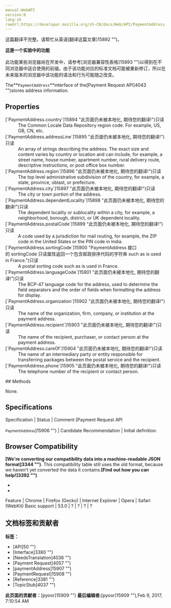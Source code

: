 ```yaml
---
manual:WebAPI
version:0
lang:zh
rawUrl:https://developer.mozilla.org/zh-CN/docs/Web/API/PaymentAddress
---
```




这篇翻译不完整。请帮忙从英语[翻译这篇文章]15892 "")。






**这是一个实验中的功能**<br></br>此功能某些浏览器尚在开发中，请参考[浏览器兼容性表格]15893 "")以得到在不同浏览器中适合使用的前缀。由于该功能对应的标准文档可能被重新修订，所以在未来版本的浏览器中该功能的语法和行为可能随之改变。




The**`PaymentAddress`**interface of the[Payment Request API]4043 "")stores address information.


## Properties<a name="Properties"></a>
<dl><dt>[`PaymentAddress.country`]15894 "此页面仍未被本地化, 期待您的翻译!")只读</dt><dd>The Common Locale Data Repository region code. For example, US, GB, CN, etc.</dd><dt>[`PaymentAddress.addressLine`]15895 "此页面仍未被本地化, 期待您的翻译!")只读</dt><dd>An array of strings describing the address. The exact size and content varies by country or location and can include, for example, a street name, house number, apartment number, rural delivery route, descriptive instructions, or post office box number.</dd><dt>[`PaymentAddress.region`]15896 "此页面仍未被本地化, 期待您的翻译!")只读</dt><dd>The top level administrative subdivision of the country, for example, a state, province, oblast, or prefecture.</dd><dt>[`PaymentAddress.city`]15897 "此页面仍未被本地化, 期待您的翻译!")只读</dt><dd>The city or town portion of the address.</dd><dt>[`PaymentAddress.dependentLocality`]15898 "此页面仍未被本地化, 期待您的翻译!")只读</dt><dd>The dependent locality or sublocality within a city, for example, a neighborhood, borough, district, or UK dependent locality.</dd><dt>[`PaymentAddress.postalCode`]15899 "此页面仍未被本地化, 期待您的翻译!")只读</dt><dd>A code used by a jurisdiction for mail routing, for example, the ZIP code in the United States or the PIN code in India.</dd><dt>[`PaymentAddress.sortingCode`]15900 "PaymentAddress 接口的 sortingCode 只读属性返回一个包含邮政排序代码的字符串 such as is used in France.")只读</dt><dd>A postal sorting code such as is used in France.</dd><dt>[`PaymentAddress.languageCode`]15901 "此页面仍未被本地化, 期待您的翻译!")只读</dt><dd>The BCP-47 language code for the address, used to determine the field separators and the order of fields when formatting the address for display.</dd><dt>[`PaymentAddress.organization`]15902 "此页面仍未被本地化, 期待您的翻译!")只读</dt><dd>The name of the organization, firm, company, or institution at the payment address.</dd><dt>[`PaymentAddress.recipient`]15903 "此页面仍未被本地化, 期待您的翻译!")只读</dt><dd>The name of the recipient, purchaser, or contact person at the payment address.</dd><dt>[`PaymentAddress.careOf`]15904 "此页面仍未被本地化, 期待您的翻译!")只读<i></i></dt><dd>The name of an intermediary party or entity responsible for transferring packages between the postal service and the recipient.</dd><dt>[`PaymentAddress.phone`]15905 "此页面仍未被本地化, 期待您的翻译!")只读</dt><dd>The telephone number of the recipient or contact person.</dd></dl>
## Methods<a name="Methods"></a>


None.


## Specifications<a name="Specifications"></a>
Specification | Status | Comment 
[Payment Request API<br></br><small>PaymentAddress</small>]15906 "") | Candidate Recommendation | Initial definition. 


## Browser Compatibility<a name="Browser_Compatibility"></a>


**[We&#39;re converting our compatibility data into a machine-readable JSON format]3344 "")**. This compatibility table still uses the old format, because we haven&#39;t yet converted the data it contains.**[Find out how you can help!]3392 "")**


* 
* 
Feature | Chrome | Firefox (Gecko) | Internet Explorer | Opera | Safari (WebKit) 
Basic support | 53.0 | ? | ? | ? | ? 







## 文档标签和贡献者
**标签：**
* [API]50 "")
* [Interface]3380 "")
* [NeedsTranslation]4036 "")
* [Payment Request]4057 "")
* [paymentAddress]15907 "")
* [PaymentRequest]15908 "")
* [Reference]3381 "")
* [TopicStub]4037 "")

**此页面的贡献者：**[pyoor]15909 "")
**最后编辑者:**[pyoor]15909 ""),<time>Feb 9, 2017, 7:10:54 AM</time>



